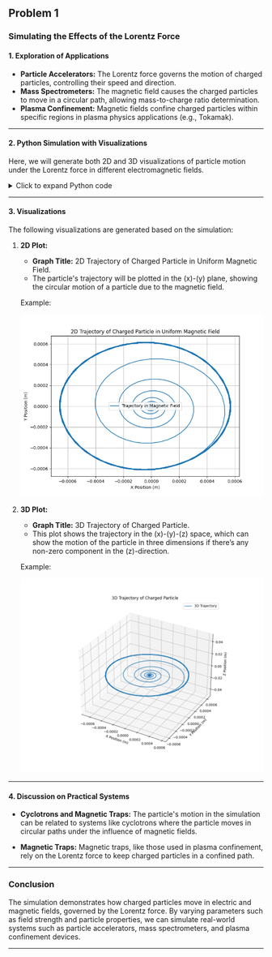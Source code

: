## Problem 1

### Simulating the Effects of the Lorentz Force

#### 1. Exploration of Applications

- **Particle Accelerators:** The Lorentz force governs the motion of charged particles, controlling their speed and direction.
- **Mass Spectrometers:** The magnetic field causes the charged particles to move in a circular path, allowing mass-to-charge ratio determination.
- **Plasma Confinement:** Magnetic fields confine charged particles within specific regions in plasma physics applications (e.g., Tokamak).

---

#### 2. Python Simulation with Visualizations

Here, we will generate both 2D and 3D visualizations of particle motion under the Lorentz force in different electromagnetic fields.

<details>
<summary>Click to expand Python code</summary>

```python
import numpy as np
import matplotlib.pyplot as plt
from mpl_toolkits.mplot3d import Axes3D

# Constants
q = 1.6e-19  # Charge of the particle (Coulombs)
m = 9.11e-31  # Mass of the particle (kg)
B = 1.0  # Magnetic field strength (Tesla)
E = 1.0  # Electric field strength (Volts/meter)

# Time parameters
dt = 1e-9  # Time step (seconds)
t_max = 1e-6  # Total time (seconds)
times = np.arange(0, t_max, dt)

# Initial conditions
v0 = np.array([1e5, 0, 0])  # Initial velocity in m/s
r0 = np.array([0, 0, 0])  # Initial position (origin)

# Lorentz Force function: F = q(E + v x B)
def lorentz_force(v, r, E, B):
    F = q * (E + np.cross(v, B))
    return F

# Function to compute the trajectory of a particle in uniform magnetic field
def simulate_motion(v0, r0, E, B, t_max, dt):
    # Initialize position and velocity arrays
    positions = []
    velocities = []
    r = r0
    v = v0
    
    for t in times:
        # Compute the force
        F = lorentz_force(v, r, E, B)
        
        # Update velocity (v = v + F/m * dt)
        v = v + F / m * dt
        
        # Update position (r = r + v * dt)
        r = r + v * dt
        
        # Store positions and velocities for plotting
        positions.append(r)
        velocities.append(v)
    
    return np.array(positions)

# Simulate the motion in a uniform magnetic field
positions = simulate_motion(v0, r0, E, B, t_max, dt)

# Plot 2D Trajectory (xy-plane)
plt.figure(figsize=(8, 6))
plt.plot(positions[:, 0], positions[:, 1], label="Trajectory in Magnetic Field")
plt.xlabel('X Position (m)')
plt.ylabel('Y Position (m)')
plt.title('2D Trajectory of Charged Particle in Uniform Magnetic Field')
plt.grid(True)
plt.legend()
plt.show()

# Plot 3D Trajectory for more complex visualizations (including a third axis for Z)
fig = plt.figure(figsize=(10, 8))
ax = fig.add_subplot(111, projection='3d')
ax.plot(positions[:, 0], positions[:, 1], positions[:, 2], label="3D Trajectory")
ax.set_xlabel('X Position (m)')
ax.set_ylabel('Y Position (m)')
ax.set_zlabel('Z Position (m)')
ax.set_title('3D Trajectory of Charged Particle')
ax.grid(True)
ax.legend()
plt.show()
```
</details>

---

#### 3. Visualizations

The following visualizations are generated based on the simulation:

1. **2D Plot:**

    - **Graph Title:** 2D Trajectory of Charged Particle in Uniform Magnetic Field.
    - The particle's trajectory will be plotted in the \(x\)-\(y\) plane, showing the circular motion of a particle due to the magnetic field.

    Example:

    ![2D Particle Trajectory](./images/2d_trajectory_plot.png)

2. **3D Plot:**

    - **Graph Title:** 3D Trajectory of Charged Particle.
    - This plot shows the trajectory in the \(x\)-\(y\)-\(z\) space, which can show the motion of the particle in three dimensions if there’s any non-zero component in the \(z\)-direction.

    Example:

    ![3D Particle Trajectory](./images/3d_trajectory_plot.png)

---

#### 4. Discussion on Practical Systems

- **Cyclotrons and Magnetic Traps:**
  The particle's motion in the simulation can be related to systems like cyclotrons where the particle moves in circular paths under the influence of magnetic fields.
  
- **Magnetic Traps:**
  Magnetic traps, like those used in plasma confinement, rely on the Lorentz force to keep charged particles in a confined path.

---

### Conclusion

The simulation demonstrates how charged particles move in electric and magnetic fields, governed by the Lorentz force. By varying parameters such as field strength and particle properties, we can simulate real-world systems such as particle accelerators, mass spectrometers, and plasma confinement devices.

---
